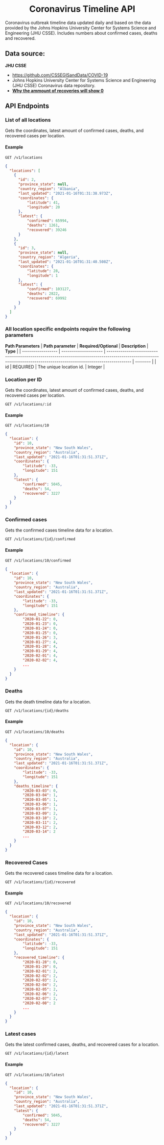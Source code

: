 <h1 align="center">
    Coronavirus Timeline API
</h1>

Coronavirus outbreak timeline data updated daily and based on the data provided by the Johns Hopkins University Center for Systems Science and Engineering (JHU CSSE). Includes numbers about confirmed cases, deaths and recovered.


## Data source:

**JHU CSSE** 
* https://github.com/CSSEGISandData/COVID-19 
* Johns Hopkins University Center for Systems Science and Engineering (JHU CSSE) Coronavirus data repository.
* **[Why the ammount of recoveries will show 0](https://github.com/CSSEGISandData/COVID-19/issues/1250)**
## API Endpoints

### List of all locations

Gets the coordinates, latest amount of confirmed cases, deaths, and recovered cases per location.

#### Example
```http
GET /v1/locations
```
```json
{
  "locations": [
    {
      "id": 2,
      "province_state": null,
      "country_region": "Albania",
      "last_updated": "2021-01-16T01:31:38.973Z",
      "coordinates": {
          "latitude": 41,
          "longitude": 20
      },
      "latest": {
          "confirmed": 65994,
          "deaths": 1261,
          "recovered": 39246
      }
    },
    {
      "id": 3,
      "province_state": null,
      "country_region": "Algeria",
      "last_updated": "2021-01-16T01:31:40.508Z",
      "coordinates": {
          "latitude": 28,
          "longitude": 1
      },
      "latest": {
          "confirmed": 103127,
          "deaths": 2822,
          "recovered": 69992
      }
    }
  ]
}
```


### All location specific endpoints require the following parameters

__Path Parameters__
| __Path parameter__ | __Required/Optional__ | __Description__                                                                                                                                                          | __Type__ |
| ------------------ | --------------------- | ------------------------------------------------------------------------------------------------------------------------------------------------------------------------ | -------- |
| id                 | REQUIRED              | The unique location id. | Integer  |

### Location per ID

Gets the coordinates, latest amount of confirmed cases, deaths, and recovered cases per location.

```http
GET /v1/locations/:id
```

#### Example
```http
GET /v1/locations/10
```

```json
{
  "location": {
    "id": 10,
    "province_state": "New South Wales",
    "country_region": "Australia",
    "last_updated": "2021-01-16T01:31:51.371Z",
    "coordinates": {
        "latitude": -33,
        "longitude": 151
    },
    "latest": {
        "confirmed": 5045,
        "deaths": 54,
        "recovered": 3227
    }
  }
}
```

### Confirmed cases

Gets the confirmed cases timeline data for a location.

```http
GET /v1/locations/{id}/confirmed
```

#### Example
```http
GET /v1/locations/10/confirmed
```

```json
{
  "location": {
    "id": 10,
    "province_state": "New South Wales",
    "country_region": "Australia",
    "last_updated": "2021-01-16T01:31:51.371Z",
    "coordinates": {
        "latitude": -33,
        "longitude": 151
    },
    "confirmed_timeline": {
        "2020-01-22": 0,
        "2020-01-23": 0,
        "2020-01-24": 0,
        "2020-01-25": 0,
        "2020-01-26": 3,
        "2020-01-27": 4,
        "2020-01-28": 4,
        "2020-01-29": 4,
        "2020-02-01": 4,
        "2020-02-02": 4,
        ...
    }
  }
}
```

### Deaths

Gets the death timeline data for a location.

```http
GET /v1/locations/{id}/deaths
```

#### Example
```http
GET /v1/locations/10/deaths
```

```json
{
  "location": {
    "id": 10,
    "province_state": "New South Wales",
    "country_region": "Australia",
    "last_updated": "2021-01-16T01:31:51.371Z",
    "coordinates": {
        "latitude": -33,
        "longitude": 151
    },
    "deaths_timeline": {
        "2020-03-03": 0,
        "2020-03-04": 1,
        "2020-03-05": 1,
        "2020-03-06": 1,
        "2020-03-07": 1,
        "2020-03-09": 2,
        "2020-03-10": 2,
        "2020-03-11": 2,
        "2020-03-12": 2,
        "2020-03-14": 2
        ...
    }
  }
}
```

### Recovered Cases

Gets the recovered cases timeline data for a location.

```http
GET /v1/locations/{id}/recovered
```

#### Example
```http
GET /v1/locations/10/recovered
```

```json
{
  "location": {
    "id": 10,
    "province_state": "New South Wales",
    "country_region": "Australia",
    "last_updated": "2021-01-16T01:31:51.371Z",
    "coordinates": {
        "latitude": -33,
        "longitude": 151
    },
    "recovered_timeline": {
        "2020-01-28": 0,
        "2020-01-29": 0,
        "2020-02-01": 2,
        "2020-02-02": 2,
        "2020-02-03": 2,
        "2020-02-04": 2,
        "2020-02-05": 2,
        "2020-02-06": 2,
        "2020-02-07": 2,
        "2020-02-08": 2
        ...
    }
  }
}
```

### Latest cases

Gets the latest confirmed cases, deaths, and recovered cases for a location.

```http
GET /v1/locations/{id}/latest
```

#### Example
```http
GET /v1/locations/10/latest
```

```json
{
  "location": {
    "id": 10,
    "province_state": "New South Wales",
    "country_region": "Australia",
    "last_updated": "2021-01-16T01:31:51.371Z",
    "latest": {
        "confirmed": 5045,
        "deaths": 54,
        "recovered": 3227
    }
  }
}
```
